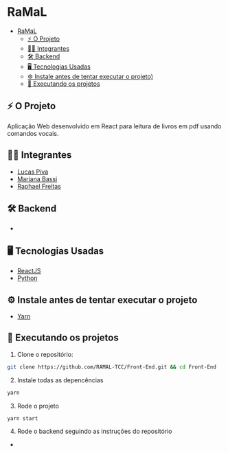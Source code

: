 # RaMaL

- [RaMaL](#ramaL)
  - [⚡️ O Projeto](#️-o-projeto)
  - [🧑‍💻 Integrantes](#-integrantes)
  - [🛠️ Backend](#️-backend)
  - [🖥️ Tecnologias Usadas](#️-tecnologias-usadas)
  - [⚙️ Instale antes de tentar executar o projeto)](#️-instale-antes-de-tentar-executar-o-projeto)
  - [🚀️ Executando os projetos](#️-executando-os-projetos)

## ⚡️ O Projeto

Aplicação Web desenvolvido em React para leitura de livros em pdf usando comandos vocais.

## 🧑‍💻 Integrantes

- [Lucas Piva](https://github.com/INTLPiva)
- [Mariana Bassi](https://github.com/MaMBassi)
- [Raphael Freitas](https://github.com/RaphaelRFreitas)

## 🛠️ Backend

-

## 🖥️ Tecnologias Usadas

- [ReactJS](https://reactjs.org/)
- [Python](https://www.python.org/)

## ⚙️ Instale antes de tentar executar o projeto

- [Yarn](https://yarnpkg.com/)

## 🚀️ Executando os projetos

1. Clone o repositório:

```bash
git clone https://github.com/RAMAL-TCC/Front-End.git && cd Front-End
```

2. Instale todas as depencências

```bash
yarn
```

3. Rode o projeto

```bash
yarn start
```

4. Rode o backend seguindo as instruções do repositório

-
